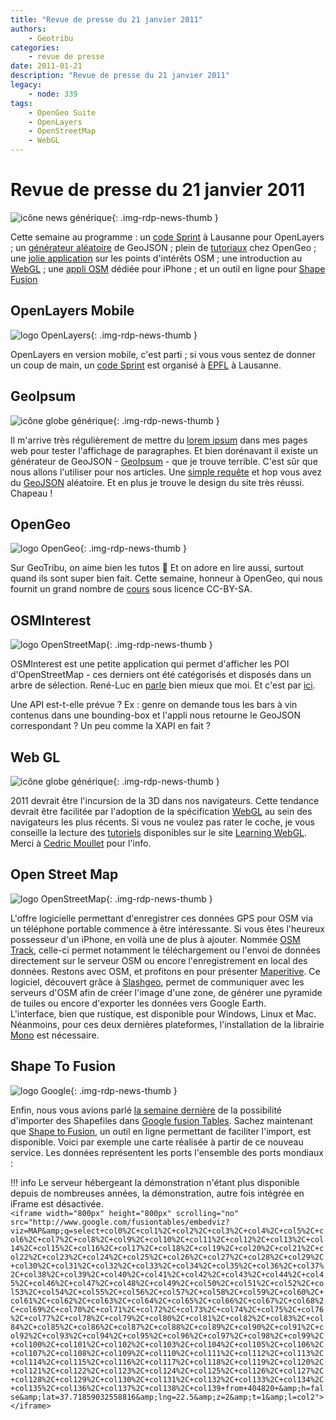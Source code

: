 ```yaml
---
title: "Revue de presse du 21 janvier 2011"
authors:
    - Geotribu
categories:
    - revue de presse
date: 2011-01-21
description: "Revue de presse du 21 janvier 2011"
legacy:
    - node: 339
tags:
    - OpenGeo Suite
    - OpenLayers
    - OpenStreetMap
    - WebGL
---
```


# Revue de presse du 21 janvier 2011

![icône news générique](https://cdn.geotribu.fr/img/internal/icons-rdp-news/news.png "icône news générique"){: .img-rdp-news-thumb }

Cette semaine au programme : un [code Sprint](#openlayers-mobile) à Lausanne pour OpenLayers ; un [générateur aléatoire](#geoipsum) de GeoJSON ; plein de [tutoriaux](#opengeo) chez OpenGeo ; une [jolie application](#osminterest) sur les points d'intérêts OSM ; une introduction au [WebGL](#webgl) ; une [appli OSM](#osm) dédiée pour iPhone ; et un outil en ligne pour [Shape Fusion](#fusion)

## OpenLayers Mobile

![logo OpenLayers](https://cdn.geotribu.fr/img/logos-icones/logiciels_librairies/openlayers.png "logo OpenLayers"){: .img-rdp-news-thumb }

OpenLayers en version mobile, c'est parti ; si vous vous sentez de donner un coup de main, un [code Sprint](http://wiki.osgeo.org/wiki/Lausanne_Code_Sprint_2011) est organisé à [EPFL](http://epfl.ch/) à Lausanne.

## GeoIpsum

![icône globe générique](https://cdn.geotribu.fr/img/internal/icons-rdp-news/world.png "icône globe générique"){: .img-rdp-news-thumb }

Il m'arrive très régulièrement de mettre du [lorem ipsum](https://fr.wikipedia.org/wiki/Faux-texte) dans mes pages web pour tester l'affichage de paragraphes. Et bien dorénavant il existe un générateur de GeoJSON - [GeoIpsum](http://geoipsum.org/) - que je trouve terrible. C'est sûr que nous allons l'utiliser pour nos articles. Une [simple requête](http://craigmmills.com/geoipsum) et hop vous avez du [GeoJSON](http://geojson.org/) aléatoire. Et en plus je trouve le design du site très réussi.  
Chapeau !

## OpenGeo

![logo OpenGeo](https://cdn.geotribu.fr/img/logos-icones/logiciels_librairies/opengeosuite-sm.png "logo OpenGeo"){: .img-rdp-news-thumb }

Sur GeoTribu, on aime bien les tutos :slightly_smiling_face: Et on adore en lire aussi, surtout quand ils sont super bien fait. Cette semaine, honneur à OpenGeo, qui nous fournit un grand nombre de [cours](http://workshops.opengeo.org/) sous licence CC-BY-SA.

## OSMInterest

![logo OpenStreetMap](https://cdn.geotribu.fr/img/logos-icones/OpenStreetMap/Openstreetmap.png "logo OpenStreetMap"){: .img-rdp-news-thumb }

OSMInterest est une petite application qui permet d'afficher les POI d'OpenStreetMap - ces derniers ont été catégorisés et disposés dans un arbre de sélection. René-Luc en [parle](https://www.3liz.com/blog/rldhont/index.php?post/2011/01/18/357-osminterest-affichage-simple-des-points-d-interets-osm-en-france-metropolitaine) bien mieux que moi. Et c'est par [ici](http://demo.3liz.fr/osminterest/).  

Une API est-t-elle prévue ? Ex : genre on demande tous les bars à vin contenus dans une bounding-box et l'appli nous retourne le GeoJSON correspondant ? Un peu comme la XAPI en fait ?

## Web GL

![icône globe générique](https://cdn.geotribu.fr/img/internal/icons-rdp-news/world.png "icône globe générique"){: .img-rdp-news-thumb }

2011 devrait être l'incursion de la 3D dans nos navigateurs. Cette tendance devrait être facilitée par l'adoption de la spécification [WebGL](https://fr.wikipedia.org/wiki/WebGL) au sein des navigateurs les plus récents. Si vous ne voulez pas rater le coche, je vous conseille la lecture des [tutoriels](http://learningwebgl.com/blog/?page_id=1217) disponibles sur le site [Learning WebGL](http://learningwebgl.com/blog/). Merci à [Cedric Moullet](http://twitter.com/#!/cedricmoullet) pour l'info.

## Open Street Map

![logo OpenStreetMap](https://cdn.geotribu.fr/img/logos-icones/OpenStreetMap/Openstreetmap.png "logo OpenStreetMap"){: .img-rdp-news-thumb }

L'offre logicielle permettant d'enregistrer ces données GPS pour OSM via un téléphone portable commence à être intéressante. Si vous êtes l'heureux possesseur d'un iPhone, en voilà une de plus à ajouter. Nommée [OSM Track](http://www.osm4iphone.com/), celle-ci permet notamment le téléchargement ou l'envoi de données directement sur le serveur OSM ou encore l'enregistrement en local des données. Restons avec OSM, et profitons en pour présenter [Maperitive](http://maperitive.net/). Ce logiciel, découvert grâce à [Slashgeo](http://slashgeo.org/2011/01/15/Maperitive-desktop-application-drawing-maps-based-OpenStreetMap-and-GPS-data), permet de communiquer avec les serveurs d'OSM afin de créer l'image d'une zone, de générer une pyramide de tuiles ou encore d'exporter les données vers Google Earth.  
L'interface, bien que rustique, est disponible pour Windows, Linux et Mac. Néanmoins, pour ces deux dernières plateformes, l'installation de la librairie [Mono](http://www.go-mono.com/mono-downloads/download.html) est nécessaire.

## Shape To Fusion

![logo Google](https://cdn.geotribu.fr/img/logos-icones/entreprises_association/google/google.webp "logo Google"){: .img-rdp-news-thumb }

Enfin, nous vous avions parlé [la semaine dernière](http://geotribu.net/node/337#gmaps-shp) de la possibilité d'importer des Shapefiles dans [Google fusion Tables](https://www.google.com/accounts/ServiceLogin?service=fusiontables&passive=1209600&continue=http://www.google.com/fusiontables/Home&followup=http://www.google.com/fusiontables/Home). Sachez maintenant que [Shape to Fusion](http://www.shpescape.com/), un outil en ligne permettant de faciliter l'import, est disponible. Voici par exemple une carte réalisée à partir de ce nouveau service. Les données représentent les ports l'ensemble des ports mondiaux :

!!! info
    Le serveur hébergeant la démonstration n'étant plus disponible depuis de nombreuses années, la démonstration, autre fois intégrée en iFrame est désactivée.  
    `<iframe width="800px" height="800px" scrolling="no" src="http://www.google.com/fusiontables/embedviz?viz=MAP&amp;q=select+col0%2C+col1%2C+col2%2C+col3%2C+col4%2C+col5%2C+col6%2C+col7%2C+col8%2C+col9%2C+col10%2C+col11%2C+col12%2C+col13%2C+col14%2C+col15%2C+col16%2C+col17%2C+col18%2C+col19%2C+col20%2C+col21%2C+col22%2C+col23%2C+col24%2C+col25%2C+col26%2C+col27%2C+col28%2C+col29%2C+col30%2C+col31%2C+col32%2C+col33%2C+col34%2C+col35%2C+col36%2C+col37%2C+col38%2C+col39%2C+col40%2C+col41%2C+col42%2C+col43%2C+col44%2C+col45%2C+col46%2C+col47%2C+col48%2C+col49%2C+col50%2C+col51%2C+col52%2C+col53%2C+col54%2C+col55%2C+col56%2C+col57%2C+col58%2C+col59%2C+col60%2C+col61%2C+col62%2C+col63%2C+col64%2C+col65%2C+col66%2C+col67%2C+col68%2C+col69%2C+col70%2C+col71%2C+col72%2C+col73%2C+col74%2C+col75%2C+col76%2C+col77%2C+col78%2C+col79%2C+col80%2C+col81%2C+col82%2C+col83%2C+col84%2C+col85%2C+col86%2C+col87%2C+col88%2C+col89%2C+col90%2C+col91%2C+col92%2C+col93%2C+col94%2C+col95%2C+col96%2C+col97%2C+col98%2C+col99%2C+col100%2C+col101%2C+col102%2C+col103%2C+col104%2C+col105%2C+col106%2C+col107%2C+col108%2C+col109%2C+col110%2C+col111%2C+col112%2C+col113%2C+col114%2C+col115%2C+col116%2C+col117%2C+col118%2C+col119%2C+col120%2C+col121%2C+col122%2C+col123%2C+col124%2C+col125%2C+col126%2C+col127%2C+col128%2C+col129%2C+col130%2C+col131%2C+col132%2C+col133%2C+col134%2C+col135%2C+col136%2C+col137%2C+col138%2C+col139+from+404820+&amp;h=false&amp;lat=37.71859032558816&amp;lng=22.5&amp;z=2&amp;t=1&amp;l=col2"></iframe>`
